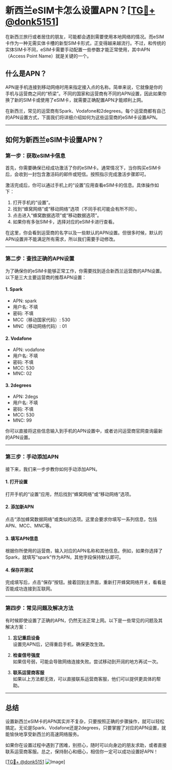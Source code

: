 # 新西兰eSIM卡怎么设置APN？[[TG💪+ @donk5151](https://t.me/s/donk5151)]

在新西兰旅行或者居住的朋友，可能都会遇到需要使用本地网络的情况。而eSIM卡作为一种无需实体卡槽的新型SIM卡形式，正变得越来越流行。不过，和传统的实体SIM卡不同，eSIM卡需要手动配置一些参数才能正常使用，其中APN（Access Point Name）就是关键的一个。

## 什么是APN？

APN是手机连接到移动网络时用来指定接入点的名称。简单来说，它就像是你的手机与运营商之间的“桥梁”。不同的国家和运营商有不同的APN设置，因此如果你换了新的SIM卡或使用了eSIM卡，就需要正确配置APN才能顺利上网。

在新西兰，常见的运营商有Spark、Vodafone和2degrees。每个运营商都有自己的APN设置方式，下面我们将详细介绍如何为这些运营商的eSIM卡设置APN。

---

## 如何为新西兰eSIM卡设置APN？

### **第一步：获取eSIM卡信息**

首先，你需要确保已经成功激活了你的eSIM卡。通常情况下，当你购买eSIM卡后，会收到一封包含激活码的邮件或短信。按照指示完成激活步骤即可。

激活完成后，你可以通过手机上的“设置”应用查看eSIM卡的信息。具体操作如下：

1. 打开手机的“设置”。
2. 找到“蜂窝网络”或“移动网络”选项（不同手机可能会有所不同）。
3. 点击进入“蜂窝数据选项”或“移动数据选项”。
4. 如果你有多张SIM卡，选择对应的eSIM卡进行查看。

在这里，你会看到运营商的名字以及一些默认的APN设置。但很多时候，默认的APN设置并不能满足所有需求，所以我们需要手动修改。

---

### **第二步：查找正确的APN设置**

为了确保你的eSIM卡能够正常工作，你需要找到适合新西兰运营商的APN设置。以下是三大主要运营商的推荐APN设置：

#### **1. Spark**
- APN: spark
- 用户名: 不填
- 密码: 不填
- MCC（移动国家代码）: 530
- MNC（移动网络代码）: 01

#### **2. Vodafone**
- APN: vodafone
- 用户名: 不填
- 密码: 不填
- MCC: 530
- MNC: 02

#### **3. 2degrees**
- APN: 2degs
- 用户名: 不填
- 密码: 不填
- MCC: 530
- MNC: 99

你可以直接将这些信息输入到手机的APN设置中，或者访问运营商官网查询最新的APN设置。

---

### **第三步：手动添加APN**

接下来，我们来一步步教你如何手动添加APN。

#### **1. 打开设置**
打开手机的“设置”应用，然后找到“蜂窝网络”或“移动网络”选项。

#### **2. 添加新APN**
点击“添加蜂窝数据网络”或类似的选项。这里会要求你填写一系列信息，包括APN、MCC、MNC等。

#### **3. 填写APN信息**
根据你所使用的运营商，输入对应的APN名称和其他信息。例如，如果你选择了Spark，就填写“spark”作为APN，其他字段保持默认即可。

#### **4. 保存并测试**
完成填写后，点击“保存”按钮。接着回到主界面，重新打开蜂窝网络开关，看看是否能成功连接到互联网。

---

### **第四步：常见问题及解决方法**

有时候即使设置了正确的APN，仍然无法正常上网。以下是一些常见的问题及其解决方案：

1. **忘记重启设备**  
   设置完APN后，记得重启手机，确保更改生效。

2. **检查信号强度**  
   如果信号弱，可能会导致网络连接失败。尝试移动到开阔的地方再试一次。

3. **联系运营商客服**  
   如果以上方法都无效，可以直接联系运营商客服，他们可以提供更具体的帮助。

---

## 总结

设置新西兰eSIM卡的APN其实并不复杂，只要按照正确的步骤操作，就可以轻松搞定。无论是Spark、Vodafone还是2degrees，只要掌握了对应的APN设置，就能愉快地享受新西兰的高速网络服务。

如果你在设置过程中遇到了困难，别担心，随时可以向身边的朋友求助，或者直接联系运营商客服。总之，保持耐心和细心，相信你一定可以成功设置好APN！

[[TG💪+ @donk5151](https://t.me/s/donk5151) ![Image](https://i.postimg.cc/rwNCRYN7/Snipaste-2025-04-30-17-27-05.png)]